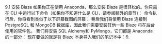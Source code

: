 
9.1 安装 Blaze
如果你正在使用 Anaconda，那么安装 Blaze 是很轻松的。你只需在 CLI 中运行以下命令（如果你不知道什么是 CLI，请参阅额外的章节）：
命令执行后，你将看到类似于以下屏幕截图的屏幕：
稍后我们将使用 Blaze 连接到 PostgreSQL 和 MongoDB 数据库，因此我们需要安装其他一些 Blaze 将在后台使用的软件包。
我们将安装 SQL Alchemy和 PyMongo，它们都是 Anaconda 的一部分：
现在要做的就是将 Blaze 本身导入我们的笔记本中：9.
